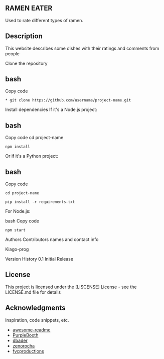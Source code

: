 ## RAMEN EATER
Used to rate different types of ramen.

## Description
This website describes some dishes with their ratings and comments from people

Clone the repository

## bash
Copy code
```
* git clone https://github.com/username/project-name.git
```
Install dependencies If it's a Node.js project:

## bash
Copy code
cd project-name
```
npm install
```
Or if it's a Python project:

## bash
Copy code
```
cd project-name
```
```
pip install -r requirements.txt
```
For Node.js:

bash
Copy code
```
npm start
```

Authors
Contributors names and contact info

Kiago-prog

Version History
0.1
Initial Release

## License

This project is licensed under the [LISCENSE] License - see the LICENSE.md file for details

## Acknowledgments

Inspiration, code snippets, etc.
* [awesome-readme](https://github.com/matiassingers/awesome-readme)
* [PurpleBooth](https://gist.github.com/PurpleBooth/109311bb0361f32d87a2)
* [dbader](https://github.com/dbader/readme-template)
* [zenorocha](https://gist.github.com/zenorocha/4526327)
* [fvcproductions](https://gist.github.com/fvcproductions/1bfc2d4aecb01a834b46)